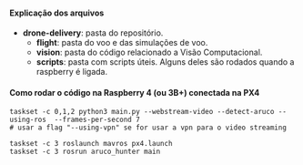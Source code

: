 
#### Explicação dos arquivos
* **drone-delivery**: pasta do repositório.
  * **flight**: pasta do voo e das simulações de voo.
  * **vision**: pasta do código relacionado a Visão Computacional.
  * **scripts**: pasta com scripts úteis. Alguns deles são rodados quando a raspberry é ligada.

#### Como rodar o código na Raspberry 4 (ou 3B+) conectada na PX4
```
taskset -c 0,1,2 python3 main.py --webstream-video --detect-aruco --using-ros  --frames-per-second 7
# usar a flag "--using-vpn" se for usar a vpn para o video streaming

taskset -c 3 roslaunch mavros px4.launch
taskset -c 3 rosrun aruco_hunter main
```
